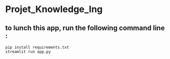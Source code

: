 # Projet_Knowledge_Ing
## to lunch this app, run the following command line :
```
pip install requirements.txt
streamlit run app.py
```
